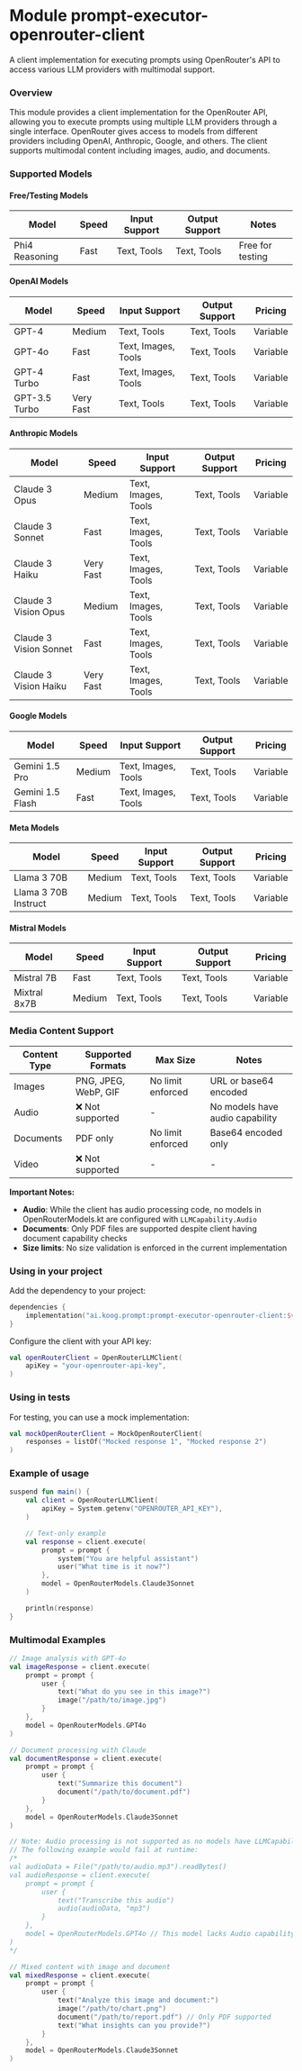 # Module prompt-executor-openrouter-client

A client implementation for executing prompts using OpenRouter's API to access various LLM providers with multimodal
support.

### Overview

This module provides a client implementation for the OpenRouter API, allowing you to execute prompts using multiple LLM
providers through a single interface. OpenRouter gives access to models from different providers including OpenAI,
Anthropic, Google, and others. The client supports multimodal content including images, audio, and documents.

### Supported Models

#### Free/Testing Models

| Model          | Speed | Input Support | Output Support | Notes            |
|----------------|-------|---------------|----------------|------------------|
| Phi4 Reasoning | Fast  | Text, Tools   | Text, Tools    | Free for testing |

#### OpenAI Models

| Model         | Speed     | Input Support       | Output Support | Pricing  |
|---------------|-----------|---------------------|----------------|----------|
| GPT-4         | Medium    | Text, Tools         | Text, Tools    | Variable |
| GPT-4o        | Fast      | Text, Images, Tools | Text, Tools    | Variable |
| GPT-4 Turbo   | Fast      | Text, Images, Tools | Text, Tools    | Variable |
| GPT-3.5 Turbo | Very Fast | Text, Tools         | Text, Tools    | Variable |

#### Anthropic Models

| Model                  | Speed     | Input Support       | Output Support | Pricing  |
|------------------------|-----------|---------------------|----------------|----------|
| Claude 3 Opus          | Medium    | Text, Images, Tools | Text, Tools    | Variable |
| Claude 3 Sonnet        | Fast      | Text, Images, Tools | Text, Tools    | Variable |
| Claude 3 Haiku         | Very Fast | Text, Images, Tools | Text, Tools    | Variable |
| Claude 3 Vision Opus   | Medium    | Text, Images, Tools | Text, Tools    | Variable |
| Claude 3 Vision Sonnet | Fast      | Text, Images, Tools | Text, Tools    | Variable |
| Claude 3 Vision Haiku  | Very Fast | Text, Images, Tools | Text, Tools    | Variable |

#### Google Models

| Model            | Speed  | Input Support       | Output Support | Pricing  |
|------------------|--------|---------------------|----------------|----------|
| Gemini 1.5 Pro   | Medium | Text, Images, Tools | Text, Tools    | Variable |
| Gemini 1.5 Flash | Fast   | Text, Images, Tools | Text, Tools    | Variable |

#### Meta Models

| Model                | Speed  | Input Support | Output Support | Pricing  |
|----------------------|--------|---------------|----------------|----------|
| Llama 3 70B          | Medium | Text, Tools   | Text, Tools    | Variable |
| Llama 3 70B Instruct | Medium | Text, Tools   | Text, Tools    | Variable |

#### Mistral Models

| Model        | Speed  | Input Support | Output Support | Pricing  |
|--------------|--------|---------------|----------------|----------|
| Mistral 7B   | Fast   | Text, Tools   | Text, Tools    | Variable |
| Mixtral 8x7B | Medium | Text, Tools   | Text, Tools    | Variable |

### Media Content Support

| Content Type | Supported Formats    | Max Size          | Notes                           |
|--------------|----------------------|-------------------|---------------------------------|
| Images       | PNG, JPEG, WebP, GIF | No limit enforced | URL or base64 encoded           |
| Audio        | ❌ Not supported      | -                 | No models have audio capability |
| Documents    | PDF only             | No limit enforced | Base64 encoded only             |
| Video        | ❌ Not supported      | -                 | -                               |

**Important Notes:**

- **Audio**: While the client has audio processing code, no models in OpenRouterModels.kt are configured with
  `LLMCapability.Audio`
- **Documents**: Only PDF files are supported despite client having document capability checks
- **Size limits**: No size validation is enforced in the current implementation

### Using in your project

Add the dependency to your project:

```kotlin
dependencies {
    implementation("ai.koog.prompt:prompt-executor-openrouter-client:$version")
}
```

Configure the client with your API key:

```kotlin
val openRouterClient = OpenRouterLLMClient(
    apiKey = "your-openrouter-api-key",
)
```

### Using in tests

For testing, you can use a mock implementation:

```kotlin
val mockOpenRouterClient = MockOpenRouterClient(
    responses = listOf("Mocked response 1", "Mocked response 2")
)
```

### Example of usage

```kotlin
suspend fun main() {
    val client = OpenRouterLLMClient(
        apiKey = System.getenv("OPENROUTER_API_KEY"),
    )

    // Text-only example
    val response = client.execute(
        prompt = prompt {
            system("You are helpful assistant")
            user("What time is it now?")
        },
        model = OpenRouterModels.Claude3Sonnet
    )

    println(response)
}
```

### Multimodal Examples

```kotlin
// Image analysis with GPT-4o
val imageResponse = client.execute(
    prompt = prompt {
        user {
            text("What do you see in this image?")
            image("/path/to/image.jpg")
        }
    },
    model = OpenRouterModels.GPT4o
)

// Document processing with Claude
val documentResponse = client.execute(
    prompt = prompt {
        user {
            text("Summarize this document")
            document("/path/to/document.pdf")
        }
    },
    model = OpenRouterModels.Claude3Sonnet
)

// Note: Audio processing is not supported as no models have LLMCapability.Audio
// The following example would fail at runtime:
/*
val audioData = File("/path/to/audio.mp3").readBytes()
val audioResponse = client.execute(
    prompt = prompt {
        user {
            text("Transcribe this audio")
            audio(audioData, "mp3")
        }
    },
    model = OpenRouterModels.GPT4o // This model lacks Audio capability
)
*/

// Mixed content with image and document
val mixedResponse = client.execute(
    prompt = prompt {
        user {
            text("Analyze this image and document:")
            image("/path/to/chart.png")
            document("/path/to/report.pdf") // Only PDF supported
            text("What insights can you provide?")
        }
    },
    model = OpenRouterModels.Claude3Sonnet
)
```
